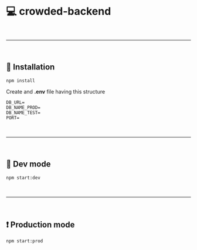 # :computer: crowded-backend

&nbsp;

***

&nbsp;

## :page_with_curl: Installation

```
npm install
```

Create and __.env__ file having this structure

```
DB_URL=
DB_NAME_PROD=
DB_NAME_TEST=
PORT=
```

&nbsp;

***

&nbsp;

## :page_with_curl: Dev mode

```
npm start:dev
```

&nbsp;

***

&nbsp;

## :exclamation: Production mode

```
npm start:prod
```